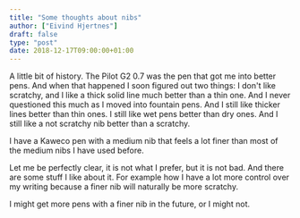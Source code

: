 ```yaml
---
title: "Some thoughts about nibs"
author: ["Eivind Hjertnes"]
draft: false
type: "post"
date: 2018-12-17T09:00:00+01:00
---
```


A little bit of history. The Pilot G2 0.7 was the pen that got me into
better pens. And when that happened I soon figured out two things: I
don't like scratchy, and I like a thick solid line much better than a
thin one. And I never questioned this much as I moved into fountain
pens. And I still like thicker lines better than thin ones. I still like
wet pens better than dry ones. And I still like a not scratchy nib
better than a scratchy.

I have a Kaweco pen with a medium nib that feels a lot finer than most
of the medium nibs I have used before.

Let me be perfectly clear, it is not what I prefer, but it is not bad.
And there are some stuff I like about it. For example how I have a lot
more control over my writing because a finer nib will naturally be more
scratchy.

I might get more pens with a finer nib in the future, or I might not.
